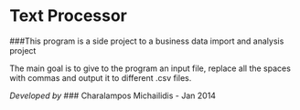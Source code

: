 # Text Processor

###This program is a side project to a business data import and analysis project

The main goal is to give to the program an input file, replace all the spaces with commas and output it to different .csv files.

*Developed by* ### Charalampos Michailidis - Jan 2014

